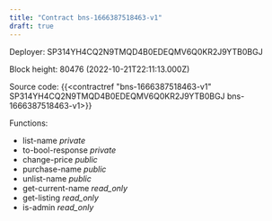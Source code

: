 ```yaml
---
title: "Contract bns-1666387518463-v1"
draft: true
---
```

Deployer: SP314YH4CQ2N9TMQD4B0EDEQMV6Q0KR2J9YTB0BGJ


 



Block height: 80476 (2022-10-21T22:11:13.000Z)

Source code: {{<contractref "bns-1666387518463-v1" SP314YH4CQ2N9TMQD4B0EDEQMV6Q0KR2J9YTB0BGJ bns-1666387518463-v1>}}

Functions:

* list-name _private_
* to-bool-response _private_
* change-price _public_
* purchase-name _public_
* unlist-name _public_
* get-current-name _read_only_
* get-listing _read_only_
* is-admin _read_only_
